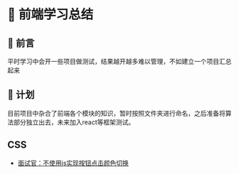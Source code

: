 # 🎊 前端学习总结

## 🎋 前言
平时学习中会开一些项目做测试，结果越开越多难以管理，不如建立一个项目汇总起来

## 🚩 计划
目前项目中杂合了前端各个模块的知识，暂时按照文件夹进行命名，之后准备将算法部分独立出去，未来加入react等框架测试。

## CSS
- [面试官：不使用js实现按钮点击颜色切换](./面试题/平时/doc/面试官：不使用js实现按钮点击颜色切换.md)